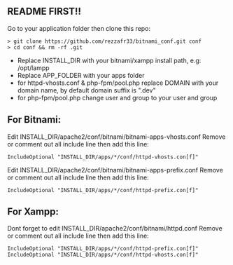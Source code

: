 README FIRST!!
--------------
Go to your application folder then clone this repo:
```
> git clone https://github.com/rezzafr33/bitnami_conf.git conf
> cd conf && rm -rf .git
```

- Replace INSTALL_DIR with your bitnami/xampp install path, e.g: /opt/lampp
- Replace APP_FOLDER with your apps folder
- for httpd-vhosts.conf &  php-fpm/pool.php replace DOMAIN with your domain name, by default domain suffix is ".dev"
- for php-fpm/pool.php change user and group to your user and group

For Bitnami:
------------
Edit INSTALL_DIR/apache2/conf/bitnami/bitnami-apps-vhosts.conf
Remove or comment out all include line then add this line:

`IncludeOptional "INSTALL_DIR/apps/*/conf/httpd-vhosts.con[f]"`

Edit INSTALL_DIR/apache2/conf/bitnami/bitnami-apps-prefix.conf
Remove or comment out all include line then add this line:

`IncludeOptional "INSTALL_DIR/apps/*/conf/httpd-prefix.con[f]"`

For Xampp:
----------
Dont forget to edit INSTALL_DIR/apache2/conf/bitnami/httpd.conf
Remove or comment out all include line then add this line:
```
IncludeOptional "INSTALL_DIR/apps/*/conf/httpd-prefix.con[f]"
IncludeOptional "INSTALL_DIR/apps/*/conf/httpd-vhosts.con[f]"
```
